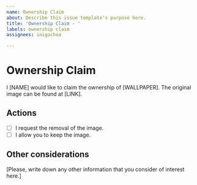 ```yaml
---
name: Ownership Claim
about: Describe this issue template's purpose here.
title: 'Ownership Claim - '
labels: ownership claim
assignees: inigochoa

---
```


# Ownership Claim

I [NAME] would like to claim the ownership of [WALLPAPER]. The original image can be found at [LINK].

## Actions

- [ ] I request the removal of the image.
- [ ] I allow you to keep the image.

##  Other considerations

[Please, write down any other information that you consider of interest here.]

